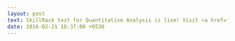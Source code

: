 ```yaml
---
layout: post
text: SkillRack test for Quantitative Analysis is live! Visit <a href="http://skillrack.com">SkillRack</a> and take the test.
date: 2016-02-21 18:37:00 +0530
---
```

